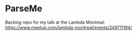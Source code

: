 # ParseMe

Backing repo for my talk at the Lambda Montreal: https://www.meetup.com/lambda-montreal/events/249711194/
